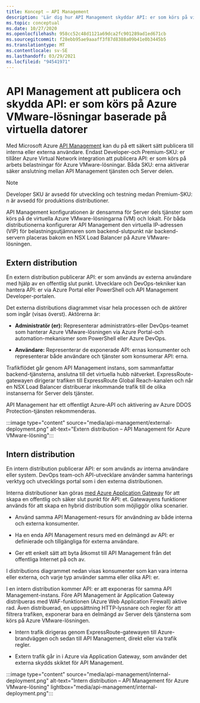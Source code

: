 ```yaml
---
title: Koncept – API Management
description: 'Lär dig hur API Management skyddar API: er som körs på virtuella datorer i Azure VMware-lösningen'
ms.topic: conceptual
ms.date: 10/27/2020
ms.openlocfilehash: 958cc52c48d1121a69dca2fc901289ad1ed671cb
ms.sourcegitcommit: f28ebb95ae9aaaff3f87d8388a09b41e0b3445b5
ms.translationtype: MT
ms.contentlocale: sv-SE
ms.lasthandoff: 03/29/2021
ms.locfileid: "94541971"
---
```

# <a name="api-management-to-publish-and-protect-apis-running-on-azure-vmware-solution-based-vms"></a>API Management att publicera och skydda API: er som körs på Azure VMware-lösningar baserade på virtuella datorer

Med Microsoft Azure [API Management](https://azure.microsoft.com/services/api-management/) kan du på ett säkert sätt publicera till interna eller externa användare.  Endast Developer-och Premium-SKU: er tillåter Azure Virtual Network integration att publicera API: er som körs på arbets belastningar för Azure VMware-lösningar.  Båda SKU: erna aktiverar säker anslutning mellan API Management tjänsten och Server delen. 

>[!NOTE]
>Developer SKU är avsedd för utveckling och testning medan Premium-SKU: n är avsedd för produktions distributioner.

API Management konfigurationen är densamma för Server dels tjänster som körs på de virtuella Azure VMware-lösningarna (VM) och lokalt. För båda distributionerna konfigurerar API Management den virtuella IP-adressen (VIP) för belastningsutjämnaren som backend-slutpunkt när backend-servern placeras bakom en NSX Load Balancer på Azure VMware-lösningen. 


## <a name="external-deployment"></a>Extern distribution

En extern distribution publicerar API: er som används av externa användare med hjälp av en offentlig slut punkt. Utvecklare och DevOps-tekniker kan hantera API: er via Azure Portal eller PowerShell och API Management Developer-portalen.

Det externa distributions diagrammet visar hela processen och de aktörer som ingår (visas överst). Aktörerna är:

- **Administratör (er):** Representerar administratörs-eller DevOps-teamet som hanterar Azure VMware-lösningen via Azure Portal-och automation-mekanismer som PowerShell eller Azure DevOps.

- **Användare:**  Representerar de exponerade API: ernas konsumenter och representerar både användare och tjänster som konsumerar API: erna.

Trafikflödet går genom API Management instans, som sammanfattar backend-tjänsterna, anslutna till det virtuella hubb nätverket. ExpressRoute-gatewayen dirigerar trafiken till ExpressRoute Global Reach-kanalen och når en NSX Load Balancer distribuerar inkommande trafik till de olika instanserna för Server dels tjänster.

API Management har ett offentligt Azure-API och aktivering av Azure DDOS Protection-tjänsten rekommenderas. 

:::image type="content" source="media/api-management/external-deployment.png" alt-text="Extern distribution – API Management för Azure VMware-lösning":::


## <a name="internal-deployment"></a>Intern distribution

En intern distribution publicerar API: er som används av interna användare eller system. DevOps team-och API-utvecklare använder samma hanterings verktyg och utvecklings portal som i den externa distributionen.

Interna distributioner kan göras [med Azure Application Gateway](../api-management/api-management-howto-integrate-internal-vnet-appgateway.md) för att skapa en offentlig och säker slut punkt för API: et.  Gatewayens funktioner används för att skapa en hybrid distribution som möjliggör olika scenarier.  

* Använd samma API Management-resurs för användning av både interna och externa konsumenter.

* Ha en enda API Management resurs med en delmängd av API: er definierade och tillgängliga för externa användare.

* Ger ett enkelt sätt att byta åtkomst till API Management från det offentliga Internet på och av.

I distributions diagrammet nedan visas konsumenter som kan vara interna eller externa, och varje typ använder samma eller olika API: er.

I en intern distribution kommer API: er att exponeras för samma API Management-instans. Före API Management är Application Gateway distribueras med WAF-funktionen (Azure Web Application Firewall) aktive rad. Även distribuerad, en uppsättning HTTP-lyssnare och regler för att filtrera trafiken, exponerar bara en delmängd av Server dels tjänsterna som körs på Azure VMware-lösningen.


* Intern trafik dirigeras genom ExpressRoute-gatewayen till Azure-brandväggen och sedan till API Management, direkt eller via trafik regler.   

* Extern trafik går in i Azure via Application Gateway, som använder det externa skydds skiktet för API Management.


:::image type="content" source="media/api-management/internal-deployment.png" alt-text="Intern distribution – API Management för Azure VMware-lösning" lightbox="media/api-management/internal-deployment.png":::